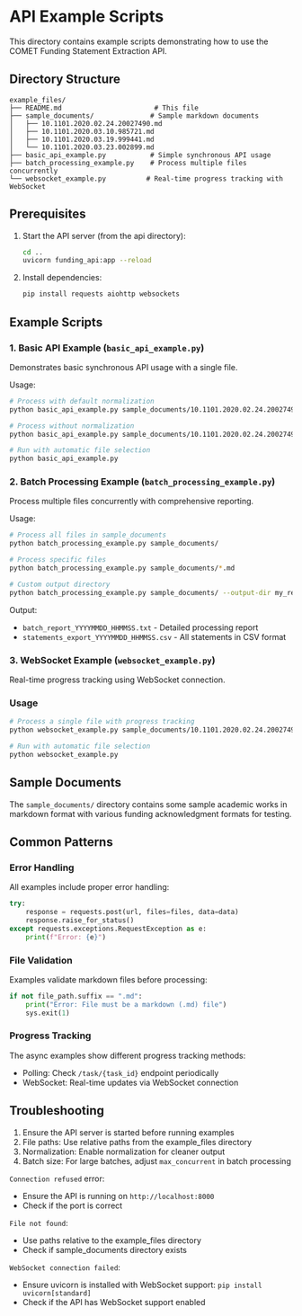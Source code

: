 # API Example Scripts

This directory contains example scripts demonstrating how to use the COMET Funding Statement Extraction API.

## Directory Structure

```
example_files/
├── README.md                       # This file
├── sample_documents/              # Sample markdown documents
│   ├── 10.1101.2020.02.24.20027490.md
│   ├── 10.1101.2020.03.10.985721.md
│   ├── 10.1101.2020.03.19.999441.md
│   └── 10.1101.2020.03.23.002899.md
├── basic_api_example.py           # Simple synchronous API usage
├── batch_processing_example.py    # Process multiple files concurrently
└── websocket_example.py          # Real-time progress tracking with WebSocket
```

## Prerequisites

1. Start the API server (from the api directory):
   ```bash
   cd ..
   uvicorn funding_api:app --reload
   ```

2. Install dependencies:
   ```bash
   pip install requests aiohttp websockets
   ```

## Example Scripts

### 1. Basic API Example (`basic_api_example.py`)

Demonstrates basic synchronous API usage with a single file.


Usage:
```bash
# Process with default normalization
python basic_api_example.py sample_documents/10.1101.2020.02.24.20027490.md

# Process without normalization
python basic_api_example.py sample_documents/10.1101.2020.02.24.20027490.md --no-normalize

# Run with automatic file selection
python basic_api_example.py
```

### 2. Batch Processing Example (`batch_processing_example.py`)

Process multiple files concurrently with comprehensive reporting.



Usage:
```bash
# Process all files in sample_documents
python batch_processing_example.py sample_documents/

# Process specific files
python batch_processing_example.py sample_documents/*.md

# Custom output directory
python batch_processing_example.py sample_documents/ --output-dir my_reports/
```

Output:
- `batch_report_YYYYMMDD_HHMMSS.txt` - Detailed processing report
- `statements_export_YYYYMMDD_HHMMSS.csv` - All statements in CSV format

### 3. WebSocket Example (`websocket_example.py`)

Real-time progress tracking using WebSocket connection.


### Usage
```bash
# Process a single file with progress tracking
python websocket_example.py sample_documents/10.1101.2020.02.24.20027490.md

# Run with automatic file selection
python websocket_example.py
```

## Sample Documents

The `sample_documents/` directory contains some sample academic works in markdown format with various funding acknowledgment formats for testing.

## Common Patterns

### Error Handling
All examples include proper error handling:
```python
try:
    response = requests.post(url, files=files, data=data)
    response.raise_for_status()
except requests.exceptions.RequestException as e:
    print(f"Error: {e}")
```

### File Validation
Examples validate markdown files before processing:
```python
if not file_path.suffix == ".md":
    print("Error: File must be a markdown (.md) file")
    sys.exit(1)
```

### Progress Tracking
The async examples show different progress tracking methods:
- Polling: Check `/task/{task_id}` endpoint periodically
- WebSocket: Real-time updates via WebSocket connection


## Troubleshooting

1. Ensure the API server is started before running examples
2. File paths: Use relative paths from the example_files directory
3. Normalization: Enable normalization for cleaner output
4. Batch size: For large batches, adjust `max_concurrent` in batch processing

`Connection refused` error:
- Ensure the API is running on `http://localhost:8000`
- Check if the port is correct

`File not found`:
- Use paths relative to the example_files directory
- Check if sample_documents directory exists

`WebSocket connection failed`:
- Ensure uvicorn is installed with WebSocket support: `pip install uvicorn[standard]`
- Check if the API has WebSocket support enabled